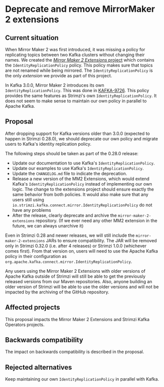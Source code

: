 # Deprecate and remove MirrorMaker 2 extensions

## Current situation

When Mirror Maker 2 was first introduced, it was missing a policy for replicating topics between two Kafka clusters without changing their names.
We created the [_Mirror Maker 2 Extensions_ project](https://github.com/strimzi/mirror-maker-2-extensions) which contains the `IdentityReplicationPolicy` policy.
This policy makes sure that topics are not renamed while being mirrored.
The `IdentityReplicationPolicy` is the only _extension_ we provide as part of this project.

In Kafka 3.0.0, Mirror Maker 2 introduces its own `IdentityReplicationPolicy`.
This was done in [KAFKA-9726](https://issues.apache.org/jira/browse/KAFKA-9726).
This policy provides the same features as Strimzi's own `IdentityReplicationPolicy`.
It does not seem to make sense to maintain our own policy in parallel to Apache Kafka.

## Proposal

After dropping support for Kafka versions older than 3.0.0 (expected to happen in Strimzi 0.28.0), we should deprecate our own policy and migrate users to Kafka's identity replication policy.

The following steps should be taken as part of the 0.28.0 release:
* Update our documentation to use Kafka's `IdentityReplicationPolicy`.
* Update our examples to use Kafka's `IdentityReplicationPolicy`.
* Update the `CHANGELOG.md` file to indicate the deprecation.
* Release a new version of the MM2 Extensions, which would extend Kafka's `IdentityReplicationPolicy` instead of implementing our own logic.
  The change to the extensions project should ensure exactly the same behavior from both policies.
  It would also make sure that any users still using `io.strimzi.kafka.connect.mirror.IdentityReplicationPolicy` do not have any problems
* After the release, clearly deprecate and archive the `mirror-maker-2-extensions` repository.
  (If we ever need any other MM2 extension in the future, we can always unarchive it)

Even in Strimzi 0.28 and newer releases, we will still include the `mirror-maker-2-extensions` JARs to ensure compatibility.
The JAR will be removed only in Strimzi 0.32.0 (i.e. after 4 releases) or Strimzi 1.0.0 (whichever comes first).
From that version on, users will need to use the Apache Kafka policy in their configuration as `org.apache.kafka.connect.mirror.IdentityReplicationPolicy`.

Any users using the Mirror Maker 2 Extensions with older versions of Apache Kafka outside of Strimzi will still be able to get the previously released versions from our Maven repositories.
Also, anyone building an older version of Strimzi will be able to use the older versions and will not be impacted by the archiving of the GitHub repository.

## Affected projects

This proposal impacts the Mirror Maker 2 Extensions and Strimzi Kafka Operators projects.

## Backwards compatibility

The impact on backwards compatibility is described in the proposal.

## Rejected alternatives

Keep maintaining our own `IdentityReplicationPolicy` in parallel with Kafka.

